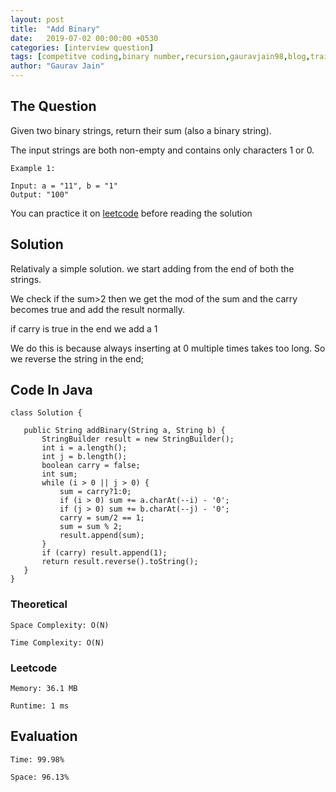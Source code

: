 ```yaml
---
layout: post
title:  "Add Binary"
date:   2019-07-02 00:00:00 +0530
categories: [interview question]
tags: [competitve coding,binary number,recursion,gauravjain98,blog,training,string,leetcode]
author: "Gaurav Jain"
---
```


## The Question
    
Given two binary strings, return their sum (also a binary string).

The input strings are both non-empty and contains only characters 1 or 0.

```
Example 1:

Input: a = "11", b = "1"
Output: "100"
```

You can practice it on [leetcode](https://leetcode.com/problems/add-binary/) before reading the solution

## Solution

Relativaly a simple solution. we start adding from the end of both the strings.

We check if the sum>2 then we get the mod of the sum and the carry becomes true and add the result normally.

if carry is true in the end we add a 1

We do this is because always inserting at 0 multiple times takes too long. So we reverse the string in the end;

## Code In Java
 ```
class Solution {

	public String addBinary(String a, String b) {
        StringBuilder result = new StringBuilder();
        int i = a.length();
        int j = b.length();
        boolean carry = false;
        int sum;
        while (i > 0 || j > 0) {
            sum = carry?1:0;
            if (i > 0) sum += a.charAt(--i) - '0';
            if (j > 0) sum += b.charAt(--j) - '0';
            carry = sum/2 == 1;
            sum = sum % 2;
            result.append(sum);
        }
        if (carry) result.append(1);
        return result.reverse().toString();
	}
}
```

### Theoretical

    Space Complexity: O(N)

    Time Complexity: O(N)

### Leetcode

    Memory: 36.1 MB

    Runtime: 1 ms

## Evaluation
    Time: 99.98%
    
    Space: 96.13%


